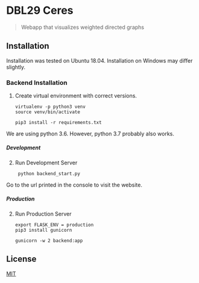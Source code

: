 # DBL29 Ceres
> Webapp that visualizes weighted directed graphs

## Installation

Installation was tested on Ubuntu 18.04. Installation on Windows may differ slightly.

### Backend Installation

1. Create virtual environment with correct versions. 
    
       virtualenv -p python3 venv
       source venv/bin/activate
       
       pip3 install -r requirements.txt

We are using python 3.6. However, python 3.7 probably also works.

##### Development
       
2. Run Development Server

        python backend_start.py

Go to the url printed in the console to visit the website.

##### Production

2. Run Production Server

       export FLASK_ENV = production
       pip3 install gunicorn
       
       gunicorn -w 2 backend:app
       


## License

<a href="https://github.com/johanneskool/Ceres29/blob/master/LICENSE">MIT</a>
